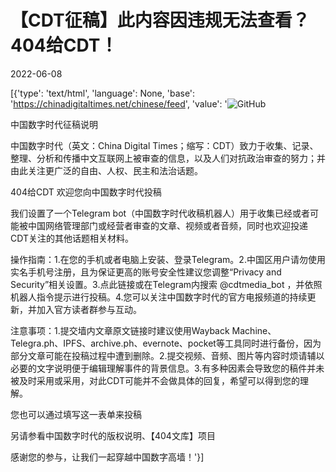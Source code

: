# 【CDT征稿】此内容因违规无法查看？404给CDT！

2022-06-08

[{'type': 'text/html', 'language': None, 'base': 'https://chinadigitaltimes.net/chinese/feed', 'value': '![GitHub](https://chinadigitaltimes.net/chinese/files/2022/05/404给CDT-QR-code-1.jpg)

中国数字时代征稿说明



中国数字时代（英文：China Digital Times；缩写：CDT）致力于收集、记录、整理、分析和传播中文互联网上被审查的信息，以及人们对抗政治审查的努力；并由此关注更广泛的自由、人权、民主和法治话题。



404给CDT 欢迎您向中国数字时代投稿

我们设置了一个Telegram bot（中国数字时代收稿机器人）用于收集已经或者可能被中国网络管理部门或经营者审查的文章、视频或者音频，同时也欢迎投递CDT关注的其他话题相关材料。

操作指南：1.在您的手机或者电脑上安装、登录Telegram。2.中国区用户请勿使用实名手机号注册，且为保证更高的账号安全性建议您调整“Privacy and Security”相关设置。3.点此链接或在Telegram内搜索 @cdtmedia_bot ，并依照机器人指令提示进行投稿。4.您可以关注中国数字时代的官方电报频道的持续更新，并加入官方读者群参与互动。

注意事项：1.提交墙内文章原文链接时建议使用Wayback Machine、Telegra.ph、IPFS、archive.ph、evernote、pocket等工具同时进行备份，因为部分文章可能在投稿过程中遭到删除。2.提交视频、音频、图片等内容时烦请辅以必要的文字说明便于编辑理解事件的背景信息。3.有多种因素会导致您的稿件并未被及时采用或采用，对此CDT可能并不会做具体的回复，希望可以得到您的理解。

您也可以通过填写这一表单来投稿

另请参看中国数字时代的版权说明、【404文库】项目

感谢您的参与，让我们一起穿越中国数字高墙！'}]